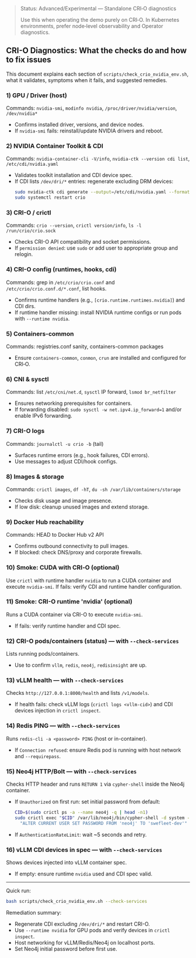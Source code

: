 > Status: Advanced/Experimental — Standalone CRI‑O diagnostics
>
> Use this when operating the demo purely on CRI‑O. In Kubernetes environments, prefer node‑level observability and Operator diagnostics.

## CRI-O Diagnostics: What the checks do and how to fix issues

This document explains each section of `scripts/check_crio_nvidia_env.sh`, what it validates, symptoms when it fails, and suggested remedies.

### 1) GPU / Driver (host)
Commands: `nvidia-smi`, `modinfo nvidia`, `/proc/driver/nvidia/version`, `/dev/nvidia*`
- Confirms installed driver, versions, and device nodes.
- If `nvidia-smi` fails: reinstall/update NVIDIA drivers and reboot.

### 2) NVIDIA Container Toolkit & CDI
Commands: `nvidia-container-cli -V/info`, `nvidia-ctk --version cdi list`, `/etc/cdi/nvidia.yaml`
- Validates toolkit installation and CDI device spec.
- If CDI lists `/dev/dri/*` entries: regenerate excluding DRM devices:
  ```bash
  sudo nvidia-ctk cdi generate --output=/etc/cdi/nvidia.yaml --format=yaml --csv.ignore-pattern '/dev/dri/.*'
  sudo systemctl restart crio
  ```

### 3) CRI-O / crictl
Commands: `crio --version`, `crictl version/info`, `ls -l /run/crio/crio.sock`
- Checks CRI-O API compatibility and socket permissions.
- If `permission denied`: use `sudo` or add user to appropriate group and relogin.

### 4) CRI-O config (runtimes, hooks, cdi)
Commands: grep in `/etc/crio/crio.conf` and `/etc/crio/crio.conf.d/*.conf`, list hooks.
- Confirms runtime handlers (e.g., `[crio.runtime.runtimes.nvidia]`) and CDI dirs.
- If runtime handler missing: install NVIDIA runtime configs or run pods with `--runtime nvidia`.

### 5) Containers-common
Commands: registries.conf sanity, containers-common packages
- Ensure `containers-common`, `conmon`, `crun` are installed and configured for CRI‑O.

### 6) CNI & sysctl
Commands: list `/etc/cni/net.d`, `sysctl` IP forward, `lsmod br_netfilter`
- Ensures networking prerequisites for containers.
- If forwarding disabled: `sudo sysctl -w net.ipv4.ip_forward=1` and/or enable IPv6 forwarding.

### 7) CRI-O logs
Commands: `journalctl -u crio -b` (tail)
- Surfaces runtime errors (e.g., hook failures, CDI errors).
- Use messages to adjust CDI/hook configs.

### 8) Images & storage
Commands: `crictl images`, `df -hT`, `du -sh /var/lib/containers/storage`
- Checks disk usage and image presence.
- If low disk: cleanup unused images and extend storage.

### 9) Docker Hub reachability
Commands: HEAD to Docker Hub v2 API
- Confirms outbound connectivity to pull images.
- If blocked: check DNS/proxy and corporate firewalls.

### 10) Smoke: CUDA with CRI‑O (optional)
Use `crictl` with runtime handler `nvidia` to run a CUDA container and execute `nvidia-smi`.
If fails: verify CDI and runtime handler configuration.

### 11) Smoke: CRI-O runtime 'nvidia' (optional)
Runs a CUDA container via CRI-O to execute `nvidia-smi`.
- If fails: verify runtime handler and CDI spec.

### 12) CRI-O pods/containers (status) — with `--check-services`
Lists running pods/containers.
- Use to confirm `vllm`, `redis`, `neo4j`, `redisinsight` are up.

### 13) vLLM health — with `--check-services`
Checks `http://127.0.0.1:8000/health` and lists `/v1/models`.
- If health fails: check vLLM logs (`crictl logs <vllm-cid>`) and CDI devices injection in `crictl inspect`.

### 14) Redis PING — with `--check-services`
Runs `redis-cli -a <password> PING` (host or in-container).
- If `Connection refused`: ensure Redis pod is running with host network and `--requirepass`.

### 15) Neo4j HTTP/Bolt — with `--check-services`
Checks HTTP header and runs `RETURN 1` via `cypher-shell` inside the Neo4j container.
- If `Unauthorized` on first run: set initial password from default:
  ```bash
  CID=$(sudo crictl ps -a --name neo4j -q | head -n1)
  sudo crictl exec "$CID" /var/lib/neo4j/bin/cypher-shell -d system -u neo4j -p neo4j \
    "ALTER CURRENT USER SET PASSWORD FROM 'neo4j' TO 'swefleet-dev'"
  ```
- If `AuthenticationRateLimit`: wait ~5 seconds and retry.

### 16) vLLM CDI devices in spec — with `--check-services`
Shows devices injected into vLLM container spec.
- If empty: ensure runtime `nvidia` used and CDI spec valid.

---

Quick run:
```bash
bash scripts/check_crio_nvidia_env.sh --check-services
```

Remediation summary:
- Regenerate CDI excluding `/dev/dri/*` and restart CRI-O.
- Use `--runtime nvidia` for GPU pods and verify devices in `crictl inspect`.
- Host networking for vLLM/Redis/Neo4j on localhost ports.
- Set Neo4j initial password before first use.


